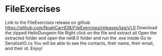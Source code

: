 # FileExercises
Link to the FileExercises release on github
https://github.com/NoahCarr938/FileExercises/releases/tag/v1.0
Download the zipped HelloDungeon file
Right click on the file and extract all
Open the extracted folder and open the net8.0 folder and run the .exe inside
Go to SerializeIO.cs
You will be able to see the contacts, their name, their email, and their id.
Enjoy!
